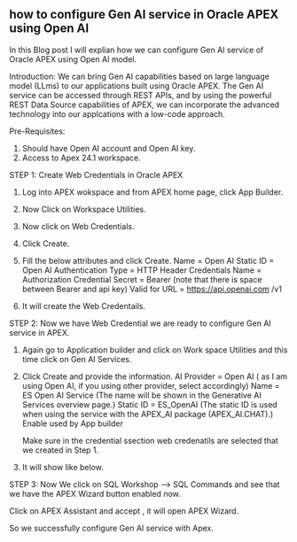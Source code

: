 ## how to configure Gen AI service in Oracle APEX using Open AI


In this Blog post I will explian how we can configure Gen AI service of Oracle APEX using Open AI model.

Introduction:
We can bring Gen AI capabilities based on large language model (LLms) to our applications built using Oracle APEX. The Gen AI service can be accessed through REST APIs, and by using the powerful REST Data Source
capabilities of APEX, we can incorporate the advanced technology into our applcations with a low-code approach.

Pre-Requisites:
1. Should have Open AI account and Open AI key.
2. Access to Apex 24.1 workspace.

STEP 1: Create Web Credentials in Oracle APEX

1. Log into APEX wokspace and from APEX home page, click App Builder.


2. Now Click on Workspace Utilities.


3. Now click on Web Credentials.


4. Click Create.


5. Fill the below attributes and click Create.
   Name = Open AI
   Static ID = Open AI
   Authentication Type = HTTP Header
   Credentials Name = Authorization
   Credential Secret = Bearer <Your Open AI API Key> (note that there is space between Bearer and api key)
   Valid for URL = https://api.openai.com /v1


6. It will create the Web Credentails.

   

STEP 2: Now we have Web Credential we are ready to configure Gen AI service in APEX.

1. Again go to Application builder and click on Work space Utilities and this time click on Gen AI Services.


2. Click Create and provide the  information.
   AI Provider = Open AI ( as I am using Open AI, if you using other provider, select accordingly)
   Name = ES Open AI Service (The name will be shown in the Generative AI Services overview page.)
   Static ID = ES_OpenAI  (The static ID is used when using the service with the APEX_AI package (APEX_AI.CHAT).)
   Enable used by App builder 

   Make sure in the credential ssection web credenatils are selected that we created in Step 1.
   

3. It will show like below.

STEP 3: Now We click on SQL Workshop --> SQL Commands and see that we have the APEX Wizard button enabled now.

Click on APEX Assistant and accept , it will open APEX Wizard.

So we successfully configure Gen AI service with Apex.
     
